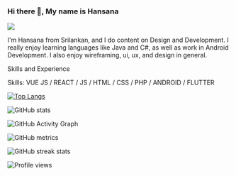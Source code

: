 ### Hi there 👋, My name is Hansana
![](https://pbs.twimg.com/profile_banners/1411062023186653193/1625842550/1080x360)

I'm Hansana from Srilankan, and I do content on Design and Development. I really enjoy learning languages  like Java and  C#, as well as work in Android Development. I also enjoy wireframing, ui, ux, and design in general.

Skills and Experience

Skills: VUE JS / REACT / JS / HTML / CSS / PHP / ANDROID / FLUTTER  











[![Top Langs](https://github-readme-stats.vercel.app/api/top-langs/?username=Hansana-Wijethilaka)](https://github.com/anuraghazra/github-readme-stats)

![GitHub stats](https://github-readme-stats.vercel.app/api?username=Hansana-Wijethilaka&show_icons=true&count_private=true)  

![GitHub Activity Graph](https://activity-graph.herokuapp.com/graph?username=Hansana-Wijethilaka)  

![GitHub metrics](https://metrics.lecoq.io/Hansana-Wijethilaka)  

![GitHub streak stats](https://github-readme-streak-stats.herokuapp.com/?user=Hansana-Wijethilaka)  

![Profile views](https://gpvc.arturio.dev/Hansana-Wijethilaka)  
